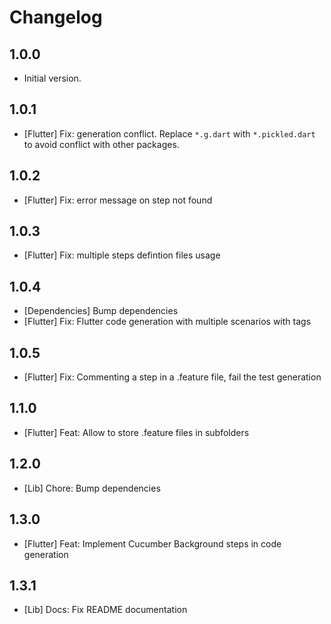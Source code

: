 # Changelog

## 1.0.0

- Initial version.

## 1.0.1

- [Flutter] Fix: generation conflict. Replace `*.g.dart` with `*.pickled.dart` to avoid conflict with other packages.

## 1.0.2

- [Flutter] Fix: error message on step not found

## 1.0.3

- [Flutter] Fix: multiple steps defintion files usage

## 1.0.4

- [Dependencies] Bump dependencies
- [Flutter] Fix: Flutter code generation with multiple scenarios with tags

## 1.0.5

- [Flutter] Fix: Commenting a step in a .feature file, fail the test generation

## 1.1.0

- [Flutter] Feat: Allow to store .feature files in subfolders

## 1.2.0

- [Lib] Chore: Bump dependencies

## 1.3.0

- [Flutter] Feat: Implement Cucumber Background steps in code generation

## 1.3.1

- [Lib] Docs: Fix README documentation